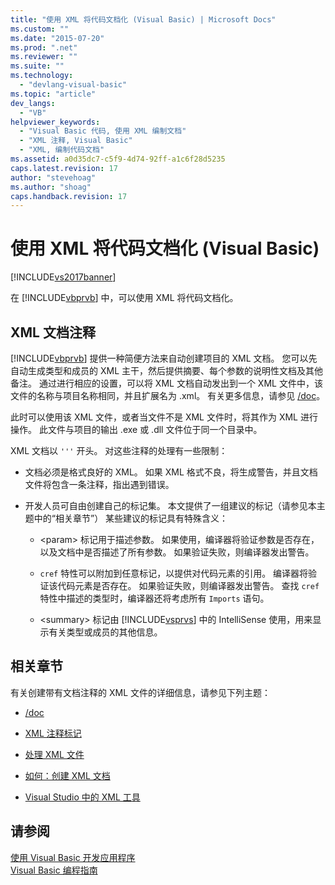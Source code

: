 ```yaml
---
title: "使用 XML 将代码文档化 (Visual Basic) | Microsoft Docs"
ms.custom: ""
ms.date: "2015-07-20"
ms.prod: ".net"
ms.reviewer: ""
ms.suite: ""
ms.technology: 
  - "devlang-visual-basic"
ms.topic: "article"
dev_langs: 
  - "VB"
helpviewer_keywords: 
  - "Visual Basic 代码, 使用 XML 编制文档"
  - "XML 注释, Visual Basic"
  - "XML, 编制代码文档"
ms.assetid: a0d35dc7-c5f9-4d74-92ff-a1c6f28d5235
caps.latest.revision: 17
author: "stevehoag"
ms.author: "shoag"
caps.handback.revision: 17
---
```

# 使用 XML 将代码文档化 (Visual Basic)
[!INCLUDE[vs2017banner](../../../visual-basic/includes/vs2017banner.md)]

在 [!INCLUDE[vbprvb](../../../csharp/programming-guide/concepts/linq/includes/vbprvb-md.md)] 中，可以使用 XML 将代码文档化。  
  
## XML 文档注释  
 [!INCLUDE[vbprvb](../../../csharp/programming-guide/concepts/linq/includes/vbprvb-md.md)] 提供一种简便方法来自动创建项目的 XML 文档。  您可以先自动生成类型和成员的 XML 主干，然后提供摘要、每个参数的说明性文档及其他备注。  通过进行相应的设置，可以将 XML 文档自动发出到一个 XML 文件中，该文件的名称与项目名称相同，并且扩展名为 .xml。  有关更多信息，请参见 [\/doc](../../../visual-basic/reference/command-line-compiler/doc.md)。  
  
 此时可以使用该 XML 文件，或者当文件不是 XML 文件时，将其作为 XML 进行操作。  此文件与项目的输出 .exe 或 .dll 文件位于同一个目录中。  
  
 XML 文档以 `'''` 开头。  对这些注释的处理有一些限制：  
  
-   文档必须是格式良好的 XML。  如果 XML 格式不良，将生成警告，并且文档文件将包含一条注释，指出遇到错误。  
  
-   开发人员可自由创建自己的标记集。  本文提供了一组建议的标记（请参见本主题中的“相关章节”）  某些建议的标记具有特殊含义：  
  
    -   \<param\> 标记用于描述参数。  如果使用，编译器将验证参数是否存在，以及文档中是否描述了所有参数。  如果验证失败，则编译器发出警告。  
  
    -   `cref` 特性可以附加到任意标记，以提供对代码元素的引用。  编译器将验证该代码元素是否存在。  如果验证失败，则编译器发出警告。  查找 `cref` 特性中描述的类型时，编译器还将考虑所有 `Imports` 语句。  
  
    -   \<summary\> 标记由 [!INCLUDE[vsprvs](../../../csharp/includes/vsprvs-md.md)] 中的 IntelliSense 使用，用来显示有关类型或成员的其他信息。  
  
## 相关章节  
 有关创建带有文档注释的 XML 文件的详细信息，请参见下列主题：  
  
-   [\/doc](../../../visual-basic/reference/command-line-compiler/doc.md)  
  
-   [XML 注释标记](../../../visual-basic/language-reference/xmldoc/recommended-xml-tags-for-documentation-comments.md)  
  
-   [处理 XML 文件](../../../visual-basic/programming-guide/program-structure/processing-the-xml-file.md)  
  
-   [如何：创建 XML 文档](../../../visual-basic/programming-guide/program-structure/how-to-create-xml-documentation.md)  
  
-   [Visual Studio 中的 XML 工具](/visual-studio/xml-tools/xml-tools-in-visual-studio)  
  
## 请参阅  
 [使用 Visual Basic 开发应用程序](../../../visual-basic/developing-apps/index.md)   
 [Visual Basic 编程指南](../../../visual-basic/programming-guide/index.md)